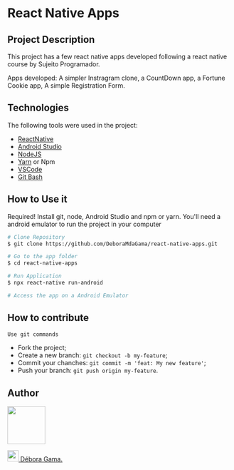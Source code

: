 # React Native Apps

## Project Description

This project has a few react native apps developed following a react native course by Sujeito Programador.

Apps developed: A simpler Instragram clone, a CountDown app, a Fortune Cookie app, A simple Registration Form.


<h2 id="technologies"> Technologies </h2>

The following tools were used in the project:

- [ReactNative](https://reactnative.dev/)
- [Android Studio](https://developer.android.com/studio)
- [NodeJS](https://nodejs.org/en/)
- [Yarn](https://yarnpkg.com) or Npm
- [VSCode](https://code.visualstudio.com)
- [Git Bash](https://gitforwindows.org/)

<h2 id="usage" > How to Use it</h2>

Required! Install git, node, Android Studio and npm or yarn.
You'll need a android emulator to run the project in your computer

```bash
# Clone Repository
$ git clone https://github.com/DeboraMdaGama/react-native-apps.git

# Go to the app folder
$ cd react-native-apps

# Run Application
$ npx react-native run-android

# Access the app on a Android Emulator
```

<h2 id="contribution"> How to contribute </h2>

```bash
Use git commands
```
- Fork the project;
- Create a new branch: `git checkout -b my-feature`;
- Commit your chanches: `git commit -m 'feat: My new feature'`;
- Push your branch: `git push origin my-feature`.

<h2 id="author"> Author </h2> 

<img src="https://github.com/deboraMdaGama.png" width="85px" height="85px" alt=""></img> 

<a href="https://www.linkedin.com/in/debora-gama/" target="blank">
  <img src="https://cdn.icon-icons.com/icons2/99/PNG/512/linkedin_socialnetwork_17441.png" height=25width=25>
  Débora Gama.

</a>
